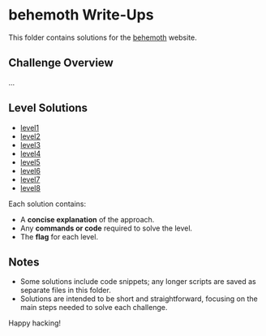 # behemoth Write-Ups

This folder contains solutions for the [behemoth](https://overthewire.org/wargames/behemoth/) website. 

## Challenge Overview
...

## Level Solutions
- [level1](./behemoth1.md) 
- [level2](./behemoth2.md) 
- [level3](./behemoth3.md) 
- [level4](./behemoth4.md) 
- [level5](./behemoth5.md) 
- [level6](./behemoth6.md) 
- [level7](./behemoth7.md) 
- [level8](./behemoth8.md) 


Each solution contains:
- A **concise explanation** of the approach.
- Any **commands or code** required to solve the level.
- The **flag** for each level.

## Notes
- Some solutions include code snippets; any longer scripts are saved as separate files in this folder.
- Solutions are intended to be short and straightforward, focusing on the main steps needed to solve each challenge.
  
Happy hacking!
